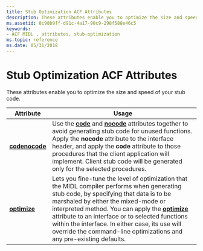 ```yaml
---
title: Stub Optimization ACF Attributes
description: These attributes enable you to optimize the size and speed of your stub code.
ms.assetid: 8c98b9ff-d91c-4a17-90c9-298f588e46c5
keywords:
- ACF MIDL , attributes, stub-optimization
ms.topic: reference
ms.date: 05/31/2018
---
```


# Stub Optimization ACF Attributes

These attributes enable you to optimize the size and speed of your stub code.



| Attribute                                    | Usage                                                                                                                                                                                                                                                                                                                                                                                                                          |
|----------------------------------------------|--------------------------------------------------------------------------------------------------------------------------------------------------------------------------------------------------------------------------------------------------------------------------------------------------------------------------------------------------------------------------------------------------------------------------------|
| [**code**](code.md)[**nocode**](nocode.md) | Use the [**code**](code.md) and [**nocode**](nocode.md) attributes together to avoid generating stub code for unused functions. Apply the **nocode** attribute to the interface header, and apply the **code** attribute to those procedures that the client application will implement. Client stub code will be generated only for the selected procedures.                                                                |
| [**optimize**](optimize.md)                 | Lets you fine-tune the level of optimization that the MIDL compiler performs when generating stub code, by specifying that data is to be marshaled by either the mixed-mode or interpreted method. You can apply the [**optimize**](optimize.md) attribute to an interface or to selected functions within the interface. In either case, its use will override the command-line optimizations and any pre-existing defaults. |



 

 

 




